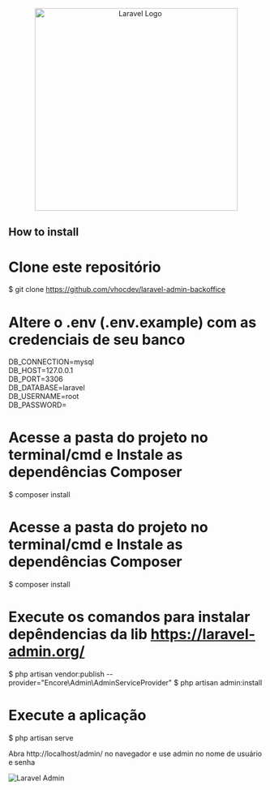 <p align="center"><a href="https://laravel.com" target="_blank"><img src="https://raw.githubusercontent.com/laravel/art/master/logo-lockup/5%20SVG/2%20CMYK/1%20Full%20Color/laravel-logolockup-cmyk-red.svg" width="400" alt="Laravel Logo"></a></p>

## How to install

# Clone este repositório
$ git clone <https://github.com/vhocdev/laravel-admin-backoffice>

# Altere o .env (.env.example) com as credenciais de seu banco
DB_CONNECTION=mysql <br />
DB_HOST=127.0.0.1 <br />
DB_PORT=3306 <br />
DB_DATABASE=laravel <br />
DB_USERNAME=root <br />
DB_PASSWORD=

# Acesse a pasta do projeto no terminal/cmd e Instale as dependências Composer
$ composer install

# Acesse a pasta do projeto no terminal/cmd e Instale as dependências Composer
$ composer install

# Execute os comandos para instalar depêndencias da lib <https://laravel-admin.org/> <br />
$ php artisan vendor:publish --provider="Encore\Admin\AdminServiceProvider"
$ php artisan admin:install

# Execute a aplicação
$ php artisan serve

Abra http://localhost/admin/ no navegador e use admin no nome de usuário e senha

<img src="https://i.imgur.com/xTWU1ys.png" alt="Laravel Admin">
